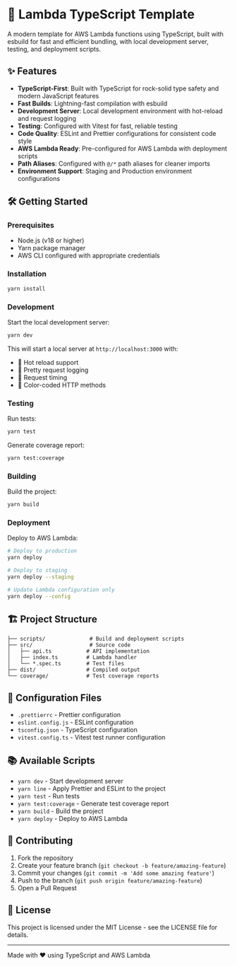 # 🚀 Lambda TypeScript Template

A modern template for AWS Lambda functions using TypeScript, built with esbuild for fast and efficient bundling, with local development server, testing, and deployment scripts.

## ✨ Features

- **TypeScript-First**: Built with TypeScript for rock-solid type safety and modern JavaScript features
- **Fast Builds**: Lightning-fast compilation with esbuild
- **Development Server**: Local development environment with hot-reload and request logging
- **Testing**: Configured with Vitest for fast, reliable testing
- **Code Quality**: ESLint and Prettier configurations for consistent code style
- **AWS Lambda Ready**: Pre-configured for AWS Lambda with deployment scripts
- **Path Aliases**: Configured with `@/*` path aliases for cleaner imports
- **Environment Support**: Staging and Production environment configurations

## 🛠 Getting Started

### Prerequisites

- Node.js (v18 or higher)
- Yarn package manager
- AWS CLI configured with appropriate credentials

### Installation

```bash
yarn install
```

### Development

Start the local development server:

```bash
yarn dev
```

This will start a local server at `http://localhost:3000` with:

- 🔄 Hot reload support
- 📝 Pretty request logging
- 🚦 Request timing
- 🎨 Color-coded HTTP methods

### Testing

Run tests:

```bash
yarn test
```

Generate coverage report:

```bash
yarn test:coverage
```

### Building

Build the project:

```bash
yarn build
```

### Deployment

Deploy to AWS Lambda:

```bash
# Deploy to production
yarn deploy

# Deploy to staging
yarn deploy --staging

# Update Lambda configuration only
yarn deploy --config
```

## 🏗 Project Structure

```
├── scripts/              # Build and deployment scripts
├── src/                  # Source code
│   ├── api.ts           # API implementation
│   ├── index.ts         # Lambda handler
│   └── *.spec.ts        # Test files
├── dist/                # Compiled output
└── coverage/            # Test coverage reports
```

## 📝 Configuration Files

- `.prettierrc` - Prettier configuration
- `eslint.config.js` - ESLint configuration
- `tsconfig.json` - TypeScript configuration
- `vitest.config.ts` - Vitest test runner configuration

## 📚 Available Scripts

- `yarn dev` - Start development server
- `yarn line` - Apply Prettier and ESLint to the project
- `yarn test` - Run tests
- `yarn test:coverage` - Generate test coverage report
- `yarn build` - Build the project
- `yarn deploy` - Deploy to AWS Lambda

## 🤝 Contributing

1. Fork the repository
2. Create your feature branch (`git checkout -b feature/amazing-feature`)
3. Commit your changes (`git commit -m 'Add some amazing feature'`)
4. Push to the branch (`git push origin feature/amazing-feature`)
5. Open a Pull Request

## 📄 License

This project is licensed under the MIT License - see the LICENSE file for details.

---

Made with ❤️ using TypeScript and AWS Lambda

